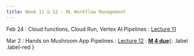 ```yaml
---
title: Week 11 & 12 - ML Workflow Management
---
```

Feb 24
: Cloud functions, Cloud Run, Vertex AI Pipelines
  : [Lecture 11](../assets/lectures/lecture11/07_ml_workflow_management.pdf)

Mar 2
: Hands on Mushroom App Pipelines
  : [Lecture 12](../assets/lectures/lecture12/07_ml_workflow_management.pdf)
: [**M 4 due**](https://pwdomination.github.io/AI-5/milestone4/){: .label .label-red }
